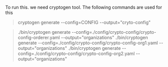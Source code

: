 To run this. we need cryptogen tool. The following commands are used for this

> cryptogen generate --config=CONFIG --output="cryto-config"

> ./bin/cryptogen generate --config=./config/crypto-config/crypto-config-orderer.yaml --output="organizations"
> ./bin/cryptogen generate --config=./config/crypto-config/crypto-config-org1.yaml --output="organizations"
> ./bin/cryptogen generate --config=./config/crypto-config/crypto-config-org2.yaml --output="organizations"